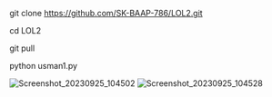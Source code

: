 git clone https://github.com/SK-BAAP-786/LOL2.git

cd LOL2

git pull

python usman1.py




![Screenshot_20230925_104502](https://github.com/SK-BAAP-786/LOL2/assets/111557947/8705bd71-4536-47f6-8731-a0d06ee321fb)
![Screenshot_20230925_104528](https://github.com/SK-BAAP-786/LOL2/assets/111557947/ae585a96-4299-4ea9-9b98-f297fdd93765)


